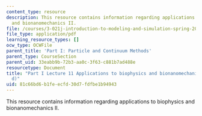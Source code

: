 ```yaml
---
content_type: resource
description: This resource contains information regarding applications to biophysics
  and bionanomechanics II.
file: /courses/3-021j-introduction-to-modeling-and-simulation-spring-2012/81c66bd6b1feecfd30d7fdfbe1b94943_MIT3_021JS12_P1_L11.pdf
file_type: application/pdf
learning_resource_types: []
ocw_type: OCWFile
parent_title: 'Part I: Particle and Continuum Methods'
parent_type: CourseSection
parent_uid: 33eabb9b-72b3-aa0c-3f63-c881b7ad488e
resourcetype: Document
title: "Part I Lecture 11 Applications to biophysics and bionanomechanics (cont\u2019\
  d)"
uid: 81c66bd6-b1fe-ecfd-30d7-fdfbe1b94943
---
```

This resource contains information regarding applications to biophysics and bionanomechanics II.

